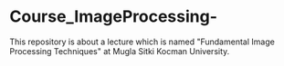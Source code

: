 # Course_ImageProcessing-
This repository is about a lecture which is named "Fundamental Image Processing Techniques" at Mugla Sitki Kocman University.
